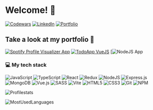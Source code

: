 # Welcome! 👋

[![Codewars](https://img.shields.io/badge/Codewars-B1361E?style=for-the-badge&logo=codewars&logoColor=grey)](https://www.codewars.com/users/MrPingviin/stats)
[![LinkedIn](https://img.shields.io/badge/linkedin-%230077B5.svg?style=for-the-badge&logo=linkedin&logoColor=white)](https://www.linkedin.com/in/szabo-richard/)
[![Portfolio](https://img.shields.io/badge/Portfolio-%23000000.svg?style=for-the-badge&logo=firefox&logoColor=#FF7139)](https://penguinweb.eu/)

## Take a look at my portfolio 👀
[![Spotify Profile Visualizer App](https://github-readme-stats.vercel.app/api/pin/?username=mrpingviin&repo=Spotify_Profile_Visualizer_App&theme=dracula)](https://github.com/MrPingviin/Spotify_Profile_Visualizer_App)
[![TodoApp VueJS](https://github-readme-stats.vercel.app/api/pin/?username=mrpingviin&repo=TodoApp_VueJS&theme=dracula)](https://github.com/MrPingviin/TodoApp_VueJS)
[![NodeJS App](https://github.com/MrPingviin/NodeJS_App/)

### 💻 My tech stack
![JavaScript](https://img.shields.io/badge/javascript-%23323330.svg?style=for-the-badge&logo=javascript&logoColor=%23F7DF1E)
![TypeScript](https://img.shields.io/badge/typescript-%23007ACC.svg?style=for-the-badge&logo=typescript&logoColor=white)
![React](https://img.shields.io/badge/react-%2320232a.svg?style=for-the-badge&logo=react&logoColor=%2361DAFB)
![Redux](https://img.shields.io/badge/redux-%23593d88.svg?style=for-the-badge&logo=redux&logoColor=white)
![NodeJS](https://img.shields.io/badge/node.js-6DA55F?style=for-the-badge&logo=node.js&logoColor=white)
![Express.js](https://img.shields.io/badge/express.js-%23404d59.svg?style=for-the-badge&logo=express&logoColor=%2361DAFB)
![MongoDB](https://img.shields.io/badge/MongoDB-%234ea94b.svg?style=for-the-badge&logo=mongodb&logoColor=white)
![Vue.js](https://img.shields.io/badge/vuejs-%2335495e.svg?style=for-the-badge&logo=vuedotjs&logoColor=%234FC08D)
![SASS](https://img.shields.io/badge/SASS-hotpink.svg?style=for-the-badge&logo=SASS&logoColor=white)
![Vite](https://img.shields.io/badge/vite-%23646CFF.svg?style=for-the-badge&logo=vite&logoColor=white)
![HTML5](https://img.shields.io/badge/html5-%23E34F26.svg?style=for-the-badge&logo=html5&logoColor=white)
![CSS3](https://img.shields.io/badge/css3-%231572B6.svg?style=for-the-badge&logo=css3&logoColor=white)
![Git](https://img.shields.io/badge/git-%23F05033.svg?style=for-the-badge&logo=git&logoColor=white)
![NPM](https://img.shields.io/badge/NPM-%23CB3837.svg?style=for-the-badge&logo=npm&logoColor=white)

![Profilestats](https://github-readme-stats.vercel.app/api?username=mrpingviin&show_icons=true&theme=dracula)

![MostUsedLanguages](https://github-readme-stats.vercel.app/api/top-langs/?username=mrpingviin&langs_count=8&theme=dracula&hide_progress=true)
